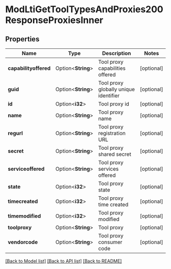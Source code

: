 # ModLtiGetToolTypesAndProxies200ResponseProxiesInner

## Properties

Name | Type | Description | Notes
------------ | ------------- | ------------- | -------------
**capabilityoffered** | Option<**String**> | Tool proxy capabilities offered | [optional]
**guid** | Option<**String**> | Tool proxy globally unique identifier | [optional]
**id** | Option<**i32**> | Tool proxy id | [optional]
**name** | Option<**String**> | Tool proxy name | [optional]
**regurl** | Option<**String**> | Tool proxy registration URL | [optional]
**secret** | Option<**String**> | Tool proxy shared secret | [optional]
**serviceoffered** | Option<**String**> | Tool proxy services offered | [optional]
**state** | Option<**i32**> | Tool proxy state | [optional]
**timecreated** | Option<**i32**> | Tool proxy time created | [optional]
**timemodified** | Option<**i32**> | Tool proxy modified | [optional]
**toolproxy** | Option<**String**> | Tool proxy | [optional]
**vendorcode** | Option<**String**> | Tool proxy consumer code | [optional]

[[Back to Model list]](../README.md#documentation-for-models) [[Back to API list]](../README.md#documentation-for-api-endpoints) [[Back to README]](../README.md)


